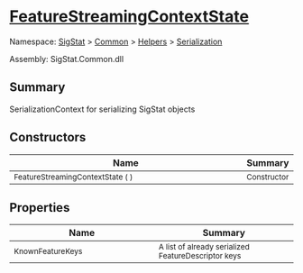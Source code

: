 # [FeatureStreamingContextState](./FeatureStreamingContextState.md)

Namespace: [SigStat]() > [Common](./../../README.md) > [Helpers](./../README.md) > [Serialization](./README.md)

Assembly: SigStat.Common.dll

## Summary
SerializationContext for serializing SigStat objects

## Constructors

| Name | Summary | 
| --- | --- | 
| <sub>FeatureStreamingContextState (  )</sub><img width=200 style="cursor:not-allowed;pointer-events:none;"/>| <sub>Constructor</sub>| <br>


## Properties

| Name | Summary | 
| --- | --- | 
| <sub>KnownFeatureKeys</sub><img width=200 style="cursor:not-allowed;pointer-events:none;"/>| <sub>A list of already serialized FeatureDescriptor keys</sub>| <br>


